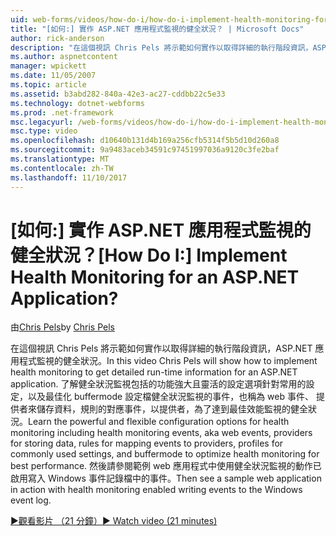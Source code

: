 ```yaml
---
uid: web-forms/videos/how-do-i/how-do-i-implement-health-monitoring-for-an-aspnet-application
title: "[如何:] 實作 ASP.NET 應用程式監視的健全狀況？ | Microsoft Docs"
author: rick-anderson
description: "在這個視訊 Chris Pels 將示範如何實作以取得詳細的執行階段資訊，ASP.NET 應用程式監視的健全狀況。 了解強大和..."
ms.author: aspnetcontent
manager: wpickett
ms.date: 11/05/2007
ms.topic: article
ms.assetid: b3abd282-840a-42e3-ac27-cddbb22c5e33
ms.technology: dotnet-webforms
ms.prod: .net-framework
msc.legacyurl: /web-forms/videos/how-do-i/how-do-i-implement-health-monitoring-for-an-aspnet-application
msc.type: video
ms.openlocfilehash: d10640b131d4b169a256cfb5314f5b5d10d260a8
ms.sourcegitcommit: 9a9483aceb34591c97451997036a9120c3fe2baf
ms.translationtype: MT
ms.contentlocale: zh-TW
ms.lasthandoff: 11/10/2017
---
```

<a name="how-do-i--implement-health-monitoring-for-an-aspnet-application"></a><span data-ttu-id="b4a08-105">[如何:] 實作 ASP.NET 應用程式監視的健全狀況？</span><span class="sxs-lookup"><span data-stu-id="b4a08-105">[How Do I:]  Implement Health Monitoring for an ASP.NET Application?</span></span>
====================
<span data-ttu-id="b4a08-106">由[Chris Pels](https://twitter.com/chrispels)</span><span class="sxs-lookup"><span data-stu-id="b4a08-106">by [Chris Pels](https://twitter.com/chrispels)</span></span>

<span data-ttu-id="b4a08-107">在這個視訊 Chris Pels 將示範如何實作以取得詳細的執行階段資訊，ASP.NET 應用程式監視的健全狀況。</span><span class="sxs-lookup"><span data-stu-id="b4a08-107">In this video Chris Pels will show how to implement health monitoring to get detailed run-time information for an ASP.NET application.</span></span> <span data-ttu-id="b4a08-108">了解健全狀況監視包括的功能強大且靈活的設定選項針對常用的設定，以及最佳化 buffermode 設定檔健全狀況監視的事件，也稱為 web 事件、 提供者來儲存資料，規則的對應事件，以提供者，為了達到最佳效能監視的健全狀況。</span><span class="sxs-lookup"><span data-stu-id="b4a08-108">Learn the powerful and flexible configuration options for health monitoring including health monitoring events, aka web events, providers for storing data, rules for mapping events to providers, profiles for commonly used settings, and buffermode to optimize health monitoring for best performance.</span></span> <span data-ttu-id="b4a08-109">然後請參閱範例 web 應用程式中使用健全狀況監視的動作已啟用寫入 Windows 事件記錄檔中的事件。</span><span class="sxs-lookup"><span data-stu-id="b4a08-109">Then see a sample web application in action with health monitoring enabled writing events to the Windows event log.</span></span>

[<span data-ttu-id="b4a08-110">&#9654;觀看影片 （21 分鐘）</span><span class="sxs-lookup"><span data-stu-id="b4a08-110">&#9654; Watch video (21 minutes)</span></span>](https://channel9.msdn.com/Blogs/ASP-NET-Site-Videos/how-do-i-implement-health-monitoring-for-an-aspnet-application)
